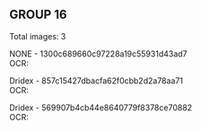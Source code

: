 ## GROUP 16
Total images: 3  

NONE - 1300c689660c97228a19c55931d43ad7  
OCR:   

Dridex - 857c15427dbacfa62f0cbb2d2a78aa71  
OCR:   

Dridex - 569907b4cb44e8640779f8378ce70882  
OCR:   

